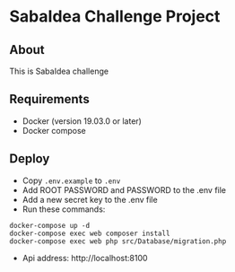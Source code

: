 # SabaIdea Challenge Project

## About

This is SabaIdea challenge

## Requirements

- Docker (version 19.03.0 or later)
- Docker compose

## Deploy

- Copy `.env.example` to `.env`
- Add ROOT PASSWORD and PASSWORD to the .env file
- Add a new secret key to the .env file
- Run these commands:

```shell
docker-compose up -d
docker-compose exec web composer install
docker-compose exec web php src/Database/migration.php
```

- Api address:
  http://localhost:8100
